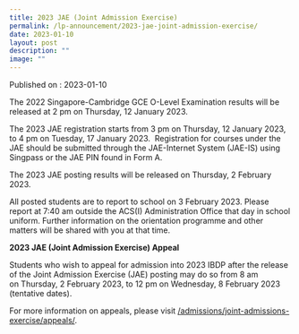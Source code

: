 ```yaml
---
title: 2023 JAE (Joint Admission Exercise)
permalink: /lp-announcement/2023-jae-joint-admission-exercise/
date: 2023-01-10
layout: post
description: ""
image: ""
---
```

Published on : 2023-01-10

The 2022 Singapore-Cambridge GCE O-Level Examination results will be released at 2 pm on Thursday, 12 January 2023.

The 2023 JAE registration starts from 3 pm on Thursday, 12 January 2023, to 4 pm on Tuesday, 17 January 2023.  Registration for courses under the JAE should be submitted through the JAE-Internet System (JAE-IS) using Singpass or the JAE PIN found in Form A.

The 2023 JAE posting results will be released on Thursday, 2 February 2023.

All posted students are to report to school on 3 February 2023. Please report at 7:40 am outside the ACS(I) Administration Office that day in school uniform. Further information on the orientation programme and other matters will be shared with you at that time.

**2023 JAE (Joint Admission Exercise) Appeal**

Students who wish to appeal for admission into 2023 IBDP after the release of the Joint Admission Exercise (JAE) posting may do so from 8 am on Thursday, 2 February 2023, to 12 pm on Wednesday, 8 February 2023 (tentative dates).

For more information on appeals, please visit [/admissions/joint-admissions-exercise/appeals/](https://www.acsindep.moe.edu.sg/admissions/joint-admissions-exercise/appeals/).